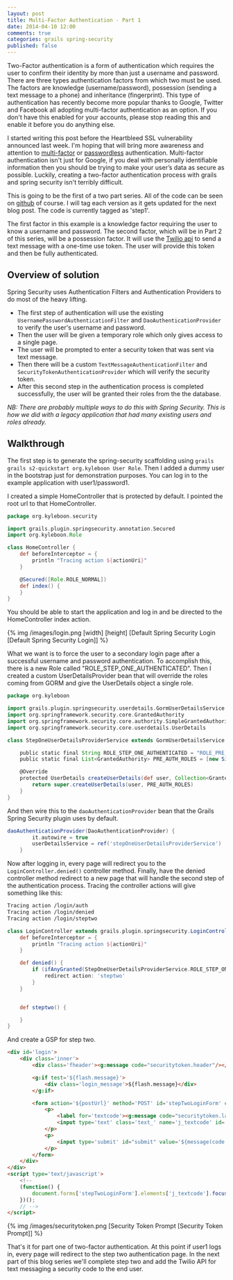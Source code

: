 ```yaml
---
layout: post
title: Multi-Factor Authentication - Part 1
date: 2014-04-10 12:00
comments: true
categories: grails spring-security
published: false 
---
```


Two-Factor authentication is a form of authentication which requires the user to confirm their identity by more than just a username and password. There are three types authentication factors from which two must be used. The factors are knowledge (username/password), possession (sending a text message to a phone) and inheritance (fingerprint). This type of authentication has recently become more popular thanks to Google, Twitter and Facebook all adopting multi-factor authentication as an option. If you don't have this enabled for your accounts, please stop reading this and enable it before you do anything else.

I started writing this post before the Heartbleed SSL vulnerability announced last week. I'm hoping that will bring more awareness and attention to [multi-factor](http://en.wikipedia.org/wiki/Multi-factor_authentication) or [passwordless](https://medium.com/cyber-security/9ed56d483eb) authentication.  Multi-factor authentication isn't just for Google, if you deal with personally identifiable information then you should be trying to make your user’s data as secure as possible. Luckily, creating a two-factor authentication process with grails and spring security isn't terribly difficult.

This is going to be the first of a two part series. All of the code can be seen on [github](https://github.com/kyleboon/two-step-authentication-example) of course. I will tag each version as it gets updated for the next blog post. The code is currently tagged as 'step1'.

The first factor in this example is a knowledge factor requiring the user to know a username and password. The second factor, which will be in Part 2 of this series, will be a possession factor. It will use the [Twilio api](http://www.twilio.com/docs/api/rest) to send a text message with a one-time use token. The user will provide this token and then be fully authenticated. 

## Overview of solution

Spring Security uses Authentication Filters and Authentication Providers to do most of the heavy lifting.

* The first step of authentication will use the existing ```UsernamePasswordAuthenticationFilter``` and ```DaoAuthenticationProvider``` to verify the user's username and password. 
* Then the user will be given a temporary role which only gives access to a single page. 
* The user will be prompted to enter a security token that was sent via text message. 
* Then there will be a custom ```TextMessageAuthenticationFilter``` and ```SecurityTokenAuthenticationProvider``` which will verify the security token. 
* After this second step in the authentication process is completed successfully, the user will be granted their roles from the the database.

_NB: There are probably multiple ways to do this with Spring Security. This is how we did with a legacy application that had many existing users and roles already._

## Walkthrough

The first step is to generate the spring-security scaffolding using ```grails grails s2-quickstart org.kyleboon User Role```. Then I added a dummy user in the bootstrap just for demonstration purposes. You can log in to the example application with user1/password1. 

I created a simple HomeController that is protected by default. I pointed the root url to that HomeController. 

```groovy
package org.kyleboon.security

import grails.plugin.springsecurity.annotation.Secured
import org.kyleboon.Role

class HomeController {
    def beforeInterceptor = {
        println "Tracing action ${actionUri}"
    }

    @Secured([Role.ROLE_NORMAL])
    def index() {
    }
}
```

You should be able to start the application and log in and be directed to the HomeController index action. 

{% img /images/login.png [width] [height] [Default Spring Security Login [Default Spring Security Login]] %}

What we want is to force the user to a secondary login page after a successful username and password authentication. To accomplish this, there is a new Role called "ROLE_STEP_ONE_AUTHENTICATED". Then I created a custom UserDetailsProvider bean that will override the roles coming from GORM and give the UserDetails object a single role.



```groovy
package org.kyleboon

import grails.plugin.springsecurity.userdetails.GormUserDetailsService
import org.springframework.security.core.GrantedAuthority
import org.springframework.security.core.authority.SimpleGrantedAuthority
import org.springframework.security.core.userdetails.UserDetails

class StepOneUserDetailsProviderService extends GormUserDetailsService {

    public static final String ROLE_STEP_ONE_AUTHENTICATED = "ROLE_PRE_AUTH"
    public static final List<GrantedAuthority> PRE_AUTH_ROLES = [new SimpleGrantedAuthority(ROLE_STEP_ONE_AUTHENTICATED)]

    @Override
    protected UserDetails createUserDetails(def user, Collection<GrantedAuthority> authorities) {
        return super.createUserDetails(user, PRE_AUTH_ROLES)
    }
}
```

And then wire this to the ```daoAuthenticationProvider``` bean that the Grails Spring Security plugin uses by default.

```groovy
daoAuthenticationProvider(DaoAuthenticationProvider) {
        it.autowire = true
        userDetailsService = ref('stepOneUserDetailsProviderService')
    }
```

Now after logging in, every page will redirect you to the ```LoginController.denied()``` controller method. Finally, have the denied controller method redirect to a new page that will handle the second step of the authentication process. Tracing the controller actions will give something like this:

```bash
Tracing action /login/auth
Tracing action /login/denied
Tracing action /login/steptwo
```

```groovy
class LoginController extends grails.plugin.springsecurity.LoginController {
    def beforeInterceptor = {
        println "Tracing action ${actionUri}"
    }

    def denied() {
        if (ifAnyGranted(StepOneUserDetailsProviderService.ROLE_STEP_ONE_AUTHENTICATED)) {
            redirect action: 'steptwo'
        }
    }


    def steptwo() {

    }
}
```

And create a GSP for step two.

```html
<div id='login'>
    <div class='inner'>
        <div class='fheader'><g:message code="securitytoken.header"/></div>

        <g:if test='${flash.message}'>
            <div class='login_message'>${flash.message}</div>
        </g:if>

        <form action='${postUrl}' method='POST' id='stepTwoLoginForm' class='cssform' autocomplete='off'>
            <p>
                <label for='textcode'><g:message code="securitytoken.label"/>:</label>
                <input type='text' class='text_' name='j_textcode' id='textcode'/>
            </p>
            <p>
                <input type='submit' id="submit" value='${message(code: "securitytoken.button")}'/>
            </p>
        </form>
    </div>
</div>
<script type='text/javascript'>
    <!--
    (function() {
        document.forms['stepTwoLoginForm'].elements['j_textcode'].focus();
    })();
    // -->
</script>
```

{% img /images/securitytoken.png [Security Token Prompt [Security Token Prompt]] %}

That's it for part one of two-factor authentication. At this point if user1 logs in, every page will redirect to the step two authentication page. In the next part of this blog series we'll complete step two and add the Twilio API for text messaging a security code to the end user.